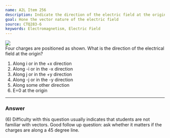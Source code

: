 ```yaml
---
name: A2L Item 256
description: Indicate the direction of the electric field at the origin due to 4 charges.
goal: Hone the vector nature of the electric field
source: CTQ283-6
keywords: Electromagnetism, Electric Field
---
```


<div class="img-right"><img
src="/files/Item256_fig1.gif" /></div>Four charges are positioned as
shown.  What is the direction of the electrical field at the origin?

1. Along i or in the +x direction
2. Along -i or in the -x direction
3. Along j or in the +y direction
4. Along -j or in the -y direction
5. Along some other direction
6. E=0 at the origin



<hr/>

### Answer

(6) Difficulty with this question usually indicates that students are
not familiar with vectors. Good follow up question: ask whether it
matters if the charges are along a 45 degree line.
